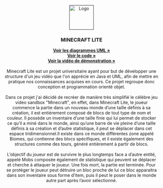 
<br />
<p align="center">
  <a href="">
    <img src="https://images-wixmp-ed30a86b8c4ca887773594c2.wixmp.com/i/977e8c4f-1c99-46cd-b070-10cd97086c08/d36qrs5-017c3744-8c94-4d47-9633-d85b991bf2f7.png" alt="Logo" width="80" height="80">
  </a>

  <h3 align="center">MINECRAFT LITE</h3>
    
  <p align="center">
  <a href="https://github.com/JF-GIAMMARI/MinecraftLite/tree/master/UML"><strong>Voir les diagrammes UML »</strong></a>
     <br /><a href="https://github.com/JF-GIAMMARI/MinecraftLite/tree/master/SRC/src"><strong>Voir le code  »</strong></a>
<br /><a href="https://youtu.be/luFYyFuXHHk "><strong>Voir la vidéo de démonstration  »</strong></a>
   <br /> <br />
    Minecraft Lite est un projet universitaire ayant pour but de développer une structure d'un jeu vidéo que l'on apprécie en Java et UML, afin de mettre en 
    pratique nos connaissances acquises en cours. Ce projet regroupe donc conception et programmation orienté objet.
      <br />
        <br />
        Dans ce projet j'ai décidé de recréer de manière très simplifié le célèbre jeu video sandbox "Minecraft", en effet, dans Minecraft Lite, le joueur commence la partie dans un nouveau monde d’une taille définis à sa
                                                                                                                              création, il est entièrement composé de blocs de tout type de nom et couleur.   Il possède un inventaire
                                                                                                                              d’une taille finie qui lui permet de stocker ce qu’il a miné dans le monde, ainsi qu’une barre de vie
                                                                                                                              pleine d’une taille définis à sa création et d’autre statistique, il peut se déplacer dans cet espace
                                                                                                                             tridimensionnel.Il existe dans ce monde différentes zone appelé Biomes, qui contienne des blocs
                                                                                                                              spécifiques, et il existe également des structures comme des tours, généré entièrement à partir de blocs.
                                                                                                                                  <br />     <br /> L’objectif du joueur est de survivre le plus longtemps face a d’autre entité, appelé Mobs composée
                                                                                                                              également de statistique qui peuvent se déplacer et cherche à attaquer le joueur. Une fois mort, la partie
                                                                                                                              est terminée. Pour se protéger le joueur peut détruire un bloc proche de lui ce bloc apparaitra dans son
                                                                                                                              inventaire sous forme d’item, puis il peut le poser dans le monde autre part après l’avoir sélectionné.
    <br />
    <br />

  </p>
